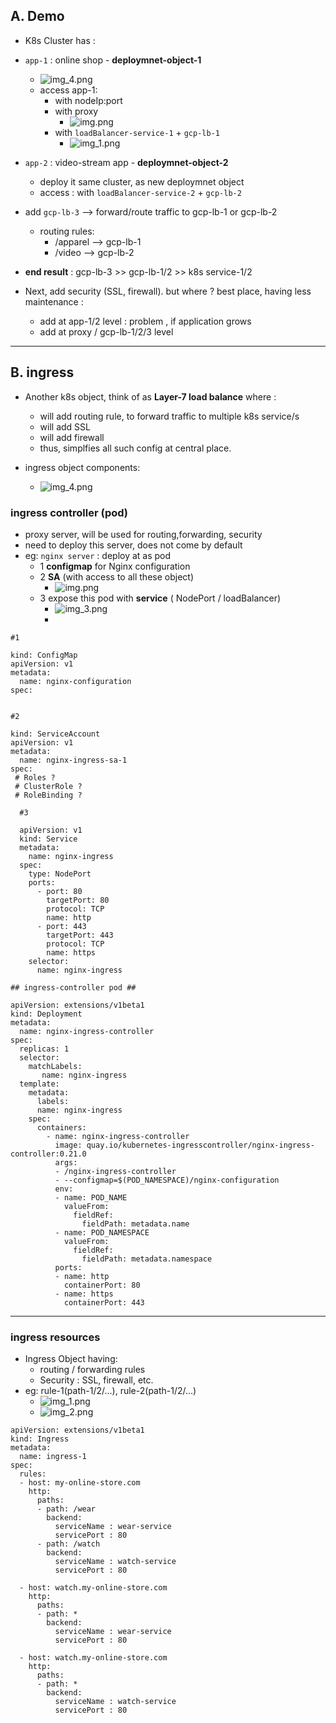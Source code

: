 ## A. Demo
- K8s Cluster has : 
- `app-1` : online shop - **deploymnet-object-1**
  - ![img_4.png](../99_img/07/img_444.png)
  - access app-1:
    - with nodeIp:port
    - with proxy
      - ![img.png](../99_img/07/img.png)
    - with `loadBalancer-service-1` + `gcp-lb-1`
      - ![img_1.png](../99_img/07/img_1.png)

- `app-2` : video-stream app - **deploymnet-object-2**
  - deploy it same cluster, as new deploymnet object
  - access : with `loadBalancer-service-2` + `gcp-lb-2`

- add `gcp-lb-3` --> forward/route traffic to  gcp-lb-1 or gcp-lb-2
  - routing rules:
    - /apparel --> gcp-lb-1
    - /video --> gcp-lb-2
- **end result** : gcp-lb-3 >> gcp-lb-1/2 >> k8s service-1/2

- Next, add security (SSL, firewall). but where ? best place,  having less maintenance :
  - add at app-1/2 level : problem , if application grows
  - add at proxy / gcp-lb-1/2/3 level
---  

## B. ingress
- Another k8s object, think of as **Layer-7 load balance** where :
  - will add routing rule, to forward traffic to multiple k8s service/s
  - will add SSL
  - will add firewall
  - thus, simplfies all such config at central place.



- ingress object components:
  - ![img_4.png](../99_img/07/img_4.png)
### ingress controller (pod)
  - proxy server, will be used for routing,forwarding, security
  - need to deploy this server, does not come by default
  - eg: `nginx server` : deploy at as pod 
    - 1 **configmap** for Nginx configuration 
    - 2 **SA** (with access to all these object)
      - ![img.png](../99_img/07/ingres-resource/img.png)
    - 3 expose this pod with **service** ( NodePort / loadBalancer)
      - ![img_3.png](../99_img/07/img_3.png)
      - 

  ```
  #1 
  
  kind: ConfigMap
  apiVersion: v1
  metadata:
    name: nginx-configuration
  spec:
    
  ```

  ```
  #2
  
  kind: ServiceAccount
  apiVersion: v1
  metadata:
    name: nginx-ingress-sa-1
  spec:
   # Roles ?
   # ClusterRole ?
   # RoleBinding ?
  ```

  ```
    #3
    
    apiVersion: v1
    kind: Service
    metadata:
      name: nginx-ingress
    spec:
      type: NodePort
      ports:
        - port: 80
          targetPort: 80
          protocol: TCP
          name: http
        - port: 443
          targetPort: 443
          protocol: TCP
          name: https
      selector:
        name: nginx-ingress
   ```

  ```
  ## ingress-controller pod ##
  
  apiVersion: extensions/v1beta1
  kind: Deployment
  metadata:
    name: nginx-ingress-controller
  spec:
    replicas: 1
    selector:
      matchLabels:
         name: nginx-ingress
    template:
      metadata:
        labels:
        name: nginx-ingress
      spec:
        containers:
          - name: nginx-ingress-controller
            image: quay.io/kubernetes-ingresscontroller/nginx-ingress-controller:0.21.0
            args:
            - /nginx-ingress-controller
            - --configmap=$(POD_NAMESPACE)/nginx-configuration
            env:
            - name: POD_NAME
              valueFrom:
                fieldRef:
                  fieldPath: metadata.name
            - name: POD_NAMESPACE
              valueFrom:
                fieldRef:
                  fieldPath: metadata.namespace
            ports:
            - name: http
              containerPort: 80
            - name: https
              containerPort: 443
  
   ```
---
### ingress resources 
- Ingress Object having:
  - routing / forwarding rules
  - Security : SSL, firewall, etc.
- eg: rule-1(path-1/2/...),  rule-2(path-1/2/...)
  - ![img_1.png](../99_img/07/ingres-resource/img_1.png)
  - ![img_2.png](../99_img/07/ingres-resource/img_2.png)
  
```
apiVersion: extensions/v1beta1
kind: Ingress
metadata:
  name: ingress-1
spec:
  rules:
  - host: my-online-store.com
    http:
      paths:
      - path: /wear
        backend:
          serviceName : wear-service
          servicePort : 80
      - path: /watch
        backend:
          serviceName : watch-service
          servicePort : 80 
             
  - host: watch.my-online-store.com
    http:
      paths:
      - path: *
        backend:
          serviceName : wear-service
          servicePort : 80
          
  - host: watch.my-online-store.com
    http: 
      paths:
      - path: *
        backend:
          serviceName : watch-service
          servicePort : 80
```

